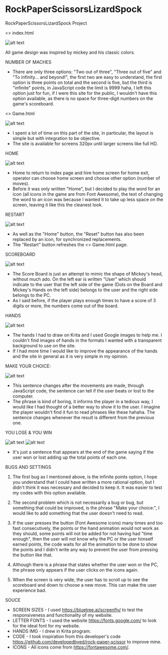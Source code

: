 # RockPaperScissorsLizardSpock
 RockPaperScissorsLizardSpock Project

<> index.html

![alt text](https://github.com/KrouTm/RockPaperScissorsLizardSpock/blob/main/screenshots/screenshots.png?raw=true)

All game design was inspired by mickey and his classic colors.

NUMBER OF MACHES

- There are only three options: "Two out of three", "Three out of five" and "To infinity... and beyond!", the first two are easy to understand, the first option is three points on total and the second is five, but the third is "infinite" points, in JavaScript code the limit is 9999 haha, I left this option just for fun, if I were this site for the public, I wouldn't have this option available, as there is no space for three-digit numbers on the game's scoreboard.

<> Game.html

![alt text](https://github.com/KrouTm/RockPaperScissorsLizardSpock/blob/main/screenshots/screenshots2.png?raw=true)

- I spent a lot of time on this part of the site, in particular, the layout is simple but with integration to be objective.
- The site is available for screens 320px until larger screens like full HD.

HOME

![alt text](https://github.com/KrouTm/RockPaperScissorsLizardSpock/blob/main/screenshots/home.PNG?raw=true)

- Home to return to index page and hire home screen for home exit, operator can choose home screen and choose other option (number of moves).
- Before it was only written "Home", but I decided to play the word for an icon (all icons in the game are from Font Awesome), the text of changing the word to an icon was because I wanted it to take up less space on the screen, leaving it like this the cleanest look.

RESTART

![alt text](https://github.com/KrouTm/RockPaperScissorsLizardSpock/blob/main/screenshots/restart.PNG?raw=true)

- As well as the "Home" button, the "Reset" button has also been replaced by an icon, for synchronized replacements.
- The "Restart" button refreshes the <> Game.html page.

SCOREBOARD

![alt text](https://github.com/KrouTm/RockPaperScissorsLizardSpock/blob/main/screenshots/scoreboard.PNG?raw=true)

- The Score Board is just an attempt to mimic the shape of Mickey's head, without much ado. On the left ear is written "User" which should indicate to the user that the left side of the game (Dots on the Board and Mickey's Hands on the left side) belongs to the user and the right side belongs to the PC.
- As I said before, if the player plays enough times to have a score of 3 digits or more, the numbers come out of the board.

HANDS

![alt text](https://github.com/KrouTm/RockPaperScissorsLizardSpock/blob/main/screenshots/hands.PNG?raw=true)

- The hands I had to draw on Krita and I used Google images to help me. I couldn't find images of hands in the formats I wanted with a transparent background to use on the site.
- If I had more time I would like to improve the appearance of the hands and the site in general as it is very simple in my opinion.

MAKE YOUR CHOICE:

![alt text](https://github.com/KrouTm/RockPaperScissorsLizardSpock/blob/main/screenshots/makeyourchoice.PNG?raw=true)

- This sentence changes after the movements are made, through JavaScript code, the sentence can tell if the user beats or lost to the computer.
- The phrase is kind of boring, it informs the player in a tedious way, I would like I had thought of a better way to show it to the user. I imagine the player wouldn't find it fun to read phrases like these hahaha. The sentence changes whenever the result is different from the previous one.

YOU LOSE & YOU WIN

![alt text](https://github.com/KrouTm/RockPaperScissorsLizardSpock/blob/main/screenshots/lose.PNG?raw=true)
![alt text](https://github.com/KrouTm/RockPaperScissorsLizardSpock/blob/main/screenshots/win.PNG?raw=true)

- It's just a sentence that appears at the end of the game saying if the user won or lost adding up the total points of each one.

BUGS AND SETTINGS

1. The first bug as I mentioned above, is the infinite points option, I hope you understand that I could have written a more rational option, but I didn't think it was necessary and decided to keep it. It was easier to test my codes with this option available.

2. The second problem which is not necessarily a bug or bug, but something that could be improved, is the phrase "Make your choice:", I would like to add something that the user doesn't need to read.

3. If the user presses the button (Font Awesome icons) many times and too fast consecutively, the points or the hand animation would not work as they should, some points will not be added for not having had "time enough", then the user will not know why the PC or the user himself earned points, the code waits for all the animation to be done to show the points and I didn't write any way to prevent the user from pressing the button like that.

4. Although there is a phrase that states whether the user won or the PC, the phrase only appears if the user clicks on the icons again.

5. When the screen is very wide, the user has to scroll up to see the scoreboard and down to choose a new move. This can make the user experience bad.

SOUCE

- SCREEN SIZES - I used https://bluetree.ai/screenfly/ to test the responsiveness and functionality of my website.
- LETTER FONTS - I used the website https://fonts.google.com/ to look for the ideal font for my website.
- HANDS IMG - I drew in Krita program.
- CODE - I took inspiration from this developer's code https://github.com/developedbyed/rock-paper-scissor to improve mine.
- ICONS - All icons come from https://fontawesome.com/.